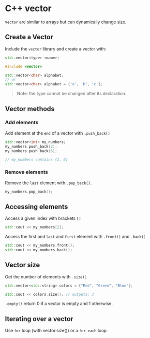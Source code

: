 # C++ vector

`Vector` are similar to arrays but can dynamically change size.

## Create a Vector

Include the `vector` library and create a vector with:

```cpp
std::vector<type> <name>;
```

```cpp
#include <vector>

std::vector<char> alphabet;
// or
std::vector<char> alphabet = {'a', 'b', 'c'};
```
> Note: the type cannot be changed after its declaration.

## Vector methods

### Add elements

Add element at the `end` of a vector with `.push_back()`

```cpp
std::vector<int> my_numbers;
my_numbers.push_back(2);
my_numbers.push_back(6);

// my_numbers contains {2, 6}
```

### Remove elements

Remove the `last` element with `.pop_back()`.

```cpp
my_numbers.pop_back();
```

## Accessing elements

Access a given index with brackets `[]`

```cpp
std::cout << my_numbers[2];
```

Access the first and `last` and `first` element with `.front()` and `.back()`

```cpp
std::cout << my_numbers.front();
std::cout << my_numbers.back();
```

## Vector size

Get the number of elements with `.size()`

```cpp
std::vector<std::string> colors = {"Red", "Green", "Blue"};

std::cout << colors.size(); // outputs: 3
```
`.empty()` return 0 if a vector is empty and 1 otherwise.


## Iterating over a vector

Use `for` loop (with vector.size()) or a `for-each` loop.

